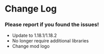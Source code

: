 # Change Log

### Please report if you found the issues!

* Update to 1.18.1/1.18.2
* No longer require additional libraries
* Change mod logo